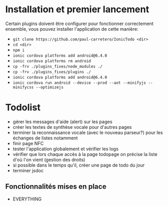 # Installation et premier lancement

Certain plugins doivent être configurer pour fonctionner correctement ensemble, 
vous pouvez installer l'application de cette manière:
- `git clone https://github.com/paul-carretero/IonicTodo <dir>`
- `cd <dir>`
- `npm i`
- `ionic cordova platforms add android@6.4.0 `
- `ionic cordova platforms rm android`
- `cp -frv ./plugins_fixes/node_modules ./`
- `cp -frv ./plugins_fixes/plugins ./`
- `ionic cordova platforms add android@6.4.0`
- `ionic cordova run android --device --prod --aot --minifyjs --minifycss --optimizejs`


# Todolist

- gérer les messages d'aide (alert) sur les pages
- créer les textes de synthèse vocale pour d'autres pages
- terminer la reconnaissance vocale (avec le nouveau parseur?) pour les échanges de listes notamment
- finir page NFC
- tester l'application globalement et vérifier les logs
- vérifier que lors chaque accès à la page todopage on précise la liste d'où l'on vient (gestion des droits)
- si possible dans le temps qu'il, créer une page de todo du jour
- terminer jsdoc

## Fonctionnalités mises en place
- EVERYTHING
